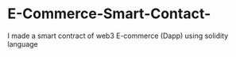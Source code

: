 # E-Commerce-Smart-Contact-
I made a  smart contract of web3 E-commerce (Dapp) using solidity language
